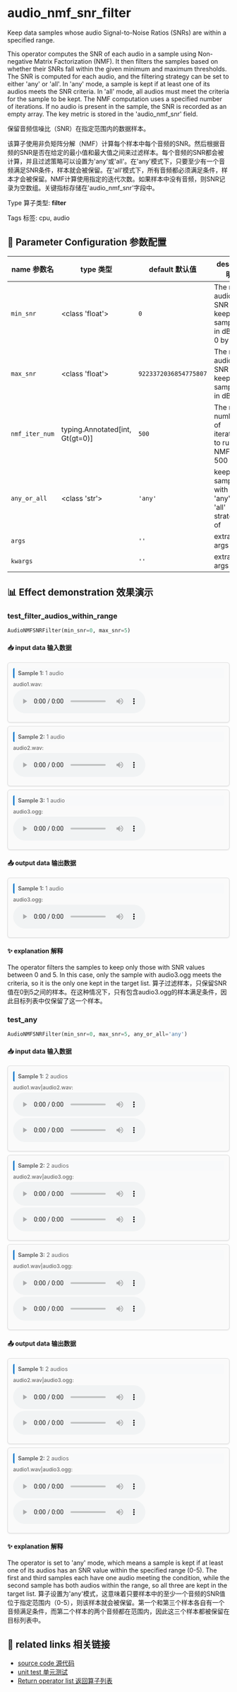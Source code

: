 # audio_nmf_snr_filter

Keep data samples whose audio Signal-to-Noise Ratios (SNRs) are within a specified range.

This operator computes the SNR of each audio in a sample using Non-negative Matrix Factorization (NMF). It then filters the samples based on whether their SNRs fall within the given minimum and maximum thresholds. The SNR is computed for each audio, and the filtering strategy can be set to either 'any' or 'all'. In 'any' mode, a sample is kept if at least one of its audios meets the SNR criteria. In 'all' mode, all audios must meet the criteria for the sample to be kept. The NMF computation uses a specified number of iterations. If no audio is present in the sample, the SNR is recorded as an empty array. The key metric is stored in the 'audio_nmf_snr' field.

保留音频信噪比（SNR）在指定范围内的数据样本。

该算子使用非负矩阵分解（NMF）计算每个样本中每个音频的SNR。然后根据音频的SNR是否在给定的最小值和最大值之间来过滤样本。每个音频的SNR都会被计算，并且过滤策略可以设置为'any'或'all'。在'any'模式下，只要至少有一个音频满足SNR条件，样本就会被保留。在'all'模式下，所有音频都必须满足条件，样本才会被保留。NMF计算使用指定的迭代次数。如果样本中没有音频，则SNR记录为空数组。关键指标存储在'audio_nmf_snr'字段中。

Type 算子类型: **filter**

Tags 标签: cpu, audio

## 🔧 Parameter Configuration 参数配置
| name 参数名 | type 类型 | default 默认值 | desc 说明 |
|--------|------|--------|------|
| `min_snr` | <class 'float'> | `0` | The min audio SNR to keep samples in dB. It's 0 by |
| `max_snr` | <class 'float'> | `9223372036854775807` | The max audio SNR to keep samples in dB. It's |
| `nmf_iter_num` | typing.Annotated[int, Gt(gt=0)] | `500` | The max number of iterations to run NMF. It's 500 |
| `any_or_all` | <class 'str'> | `'any'` | keep this sample with 'any' or 'all' strategy of |
| `args` |  | `''` | extra args |
| `kwargs` |  | `''` | extra args |

## 📊 Effect demonstration 效果演示
### test_filter_audios_within_range
```python
AudioNMFSNRFilter(min_snr=0, max_snr=5)
```

#### 📥 input data 输入数据
<div class="sample-card" style="border:1px solid #ddd; padding:12px; margin:8px 0; border-radius:6px; background:#fafafa; box-shadow:0 1px 3px rgba(0,0,0,0.1);"><div class="sample-header" style="background:#f8f9fa; padding:4px 8px; margin-bottom:6px; border-radius:3px; font-size:0.9em; color:#666; border-left:3px solid #007acc;"><strong>Sample 1:</strong> 1 audio</div><div class="media-section" style="margin-bottom:8px;"><div class="media-label" style="font-size:0.85em; color:#666; margin-bottom:4px; font-weight:500;">audio1.wav:</div><div class="audio-list"><audio src="../../../tests/ops/data/audio1.wav" controls style="display:block; margin:4px 0;"></audio></div></div></div><div class="sample-card" style="border:1px solid #ddd; padding:12px; margin:8px 0; border-radius:6px; background:#fafafa; box-shadow:0 1px 3px rgba(0,0,0,0.1);"><div class="sample-header" style="background:#f8f9fa; padding:4px 8px; margin-bottom:6px; border-radius:3px; font-size:0.9em; color:#666; border-left:3px solid #007acc;"><strong>Sample 2:</strong> 1 audio</div><div class="media-section" style="margin-bottom:8px;"><div class="media-label" style="font-size:0.85em; color:#666; margin-bottom:4px; font-weight:500;">audio2.wav:</div><div class="audio-list"><audio src="../../../tests/ops/data/audio2.wav" controls style="display:block; margin:4px 0;"></audio></div></div></div><div class="sample-card" style="border:1px solid #ddd; padding:12px; margin:8px 0; border-radius:6px; background:#fafafa; box-shadow:0 1px 3px rgba(0,0,0,0.1);"><div class="sample-header" style="background:#f8f9fa; padding:4px 8px; margin-bottom:6px; border-radius:3px; font-size:0.9em; color:#666; border-left:3px solid #007acc;"><strong>Sample 3:</strong> 1 audio</div><div class="media-section" style="margin-bottom:8px;"><div class="media-label" style="font-size:0.85em; color:#666; margin-bottom:4px; font-weight:500;">audio3.ogg:</div><div class="audio-list"><audio src="../../../tests/ops/data/audio3.ogg" controls style="display:block; margin:4px 0;"></audio></div></div></div>

#### 📤 output data 输出数据
<div class="sample-card" style="border:1px solid #ddd; padding:12px; margin:8px 0; border-radius:6px; background:#fafafa; box-shadow:0 1px 3px rgba(0,0,0,0.1);"><div class="sample-header" style="background:#f8f9fa; padding:4px 8px; margin-bottom:6px; border-radius:3px; font-size:0.9em; color:#666; border-left:3px solid #007acc;"><strong>Sample 1:</strong> 1 audio</div><div class="media-section" style="margin-bottom:8px;"><div class="media-label" style="font-size:0.85em; color:#666; margin-bottom:4px; font-weight:500;">audio3.ogg:</div><div class="audio-list"><audio src="../../../tests/ops/data/audio3.ogg" controls style="display:block; margin:4px 0;"></audio></div></div></div>

#### ✨ explanation 解释
The operator filters the samples to keep only those with SNR values between 0 and 5. In this case, only the sample with audio3.ogg meets the criteria, so it is the only one kept in the target list.
算子过滤样本，只保留SNR值在0到5之间的样本。在这种情况下，只有包含audio3.ogg的样本满足条件，因此目标列表中仅保留了这一个样本。

### test_any
```python
AudioNMFSNRFilter(min_snr=0, max_snr=5, any_or_all='any')
```

#### 📥 input data 输入数据
<div class="sample-card" style="border:1px solid #ddd; padding:12px; margin:8px 0; border-radius:6px; background:#fafafa; box-shadow:0 1px 3px rgba(0,0,0,0.1);"><div class="sample-header" style="background:#f8f9fa; padding:4px 8px; margin-bottom:6px; border-radius:3px; font-size:0.9em; color:#666; border-left:3px solid #007acc;"><strong>Sample 1:</strong> 2 audios</div><div class="media-section" style="margin-bottom:8px;"><div class="media-label" style="font-size:0.85em; color:#666; margin-bottom:4px; font-weight:500;">audio1.wav|audio2.wav:</div><div class="audio-list"><audio src="../../../tests/ops/data/audio1.wav" controls style="display:block; margin:4px 0;"></audio><audio src="../../../tests/ops/data/audio2.wav" controls style="display:block; margin:4px 0;"></audio></div></div></div><div class="sample-card" style="border:1px solid #ddd; padding:12px; margin:8px 0; border-radius:6px; background:#fafafa; box-shadow:0 1px 3px rgba(0,0,0,0.1);"><div class="sample-header" style="background:#f8f9fa; padding:4px 8px; margin-bottom:6px; border-radius:3px; font-size:0.9em; color:#666; border-left:3px solid #007acc;"><strong>Sample 2:</strong> 2 audios</div><div class="media-section" style="margin-bottom:8px;"><div class="media-label" style="font-size:0.85em; color:#666; margin-bottom:4px; font-weight:500;">audio2.wav|audio3.ogg:</div><div class="audio-list"><audio src="../../../tests/ops/data/audio2.wav" controls style="display:block; margin:4px 0;"></audio><audio src="../../../tests/ops/data/audio3.ogg" controls style="display:block; margin:4px 0;"></audio></div></div></div><div class="sample-card" style="border:1px solid #ddd; padding:12px; margin:8px 0; border-radius:6px; background:#fafafa; box-shadow:0 1px 3px rgba(0,0,0,0.1);"><div class="sample-header" style="background:#f8f9fa; padding:4px 8px; margin-bottom:6px; border-radius:3px; font-size:0.9em; color:#666; border-left:3px solid #007acc;"><strong>Sample 3:</strong> 2 audios</div><div class="media-section" style="margin-bottom:8px;"><div class="media-label" style="font-size:0.85em; color:#666; margin-bottom:4px; font-weight:500;">audio1.wav|audio3.ogg:</div><div class="audio-list"><audio src="../../../tests/ops/data/audio1.wav" controls style="display:block; margin:4px 0;"></audio><audio src="../../../tests/ops/data/audio3.ogg" controls style="display:block; margin:4px 0;"></audio></div></div></div>

#### 📤 output data 输出数据
<div class="sample-card" style="border:1px solid #ddd; padding:12px; margin:8px 0; border-radius:6px; background:#fafafa; box-shadow:0 1px 3px rgba(0,0,0,0.1);"><div class="sample-header" style="background:#f8f9fa; padding:4px 8px; margin-bottom:6px; border-radius:3px; font-size:0.9em; color:#666; border-left:3px solid #007acc;"><strong>Sample 1:</strong> 2 audios</div><div class="media-section" style="margin-bottom:8px;"><div class="media-label" style="font-size:0.85em; color:#666; margin-bottom:4px; font-weight:500;">audio2.wav|audio3.ogg:</div><div class="audio-list"><audio src="../../../tests/ops/data/audio2.wav" controls style="display:block; margin:4px 0;"></audio><audio src="../../../tests/ops/data/audio3.ogg" controls style="display:block; margin:4px 0;"></audio></div></div></div><div class="sample-card" style="border:1px solid #ddd; padding:12px; margin:8px 0; border-radius:6px; background:#fafafa; box-shadow:0 1px 3px rgba(0,0,0,0.1);"><div class="sample-header" style="background:#f8f9fa; padding:4px 8px; margin-bottom:6px; border-radius:3px; font-size:0.9em; color:#666; border-left:3px solid #007acc;"><strong>Sample 2:</strong> 2 audios</div><div class="media-section" style="margin-bottom:8px;"><div class="media-label" style="font-size:0.85em; color:#666; margin-bottom:4px; font-weight:500;">audio1.wav|audio3.ogg:</div><div class="audio-list"><audio src="../../../tests/ops/data/audio1.wav" controls style="display:block; margin:4px 0;"></audio><audio src="../../../tests/ops/data/audio3.ogg" controls style="display:block; margin:4px 0;"></audio></div></div></div>

#### ✨ explanation 解释
The operator is set to 'any' mode, which means a sample is kept if at least one of its audios has an SNR value within the specified range (0-5). The first and third samples each have one audio meeting the condition, while the second sample has both audios within the range, so all three are kept in the target list.
算子设置为'any'模式，这意味着只要样本中的至少一个音频的SNR值位于指定范围内（0-5），则该样本就会被保留。第一个和第三个样本各自有一个音频满足条件，而第二个样本的两个音频都在范围内，因此这三个样本都被保留在目标列表中。


## 🔗 related links 相关链接
- [source code 源代码](../../../data_juicer/ops/filter/audio_nmf_snr_filter.py)
- [unit test 单元测试](../../../tests/ops/filter/test_audio_nmf_snr_filter.py)
- [Return operator list 返回算子列表](../../Operators.md)